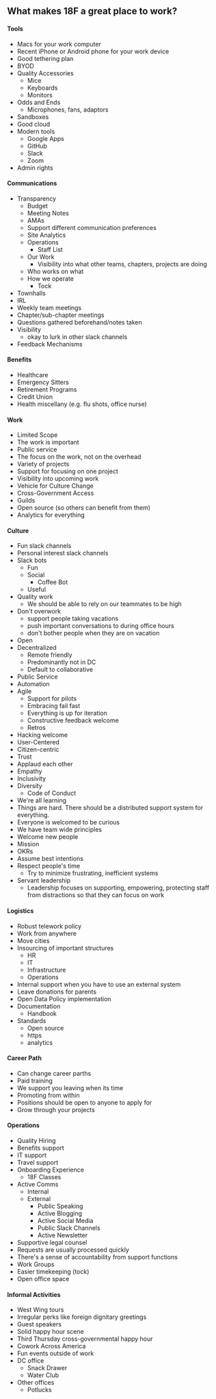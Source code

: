 ## What makes 18F a great place to work?  


#### Tools
* Macs for your work computer
* Recent iPhone or Android phone for your work device
* Good tethering plan 
* BYOD
* Quality Accessories 
  * Mice
  * Keyboards
  * Monitors 
* Odds and Ends 
  * Microphones, fans, adaptors
* Sandboxes 
* Good cloud 
* Modern tools 
  * Google Apps
  * GitHub
  * Slack 
  * Zoom 
* Admin rights 

#### Communications 

* Transparency
  * Budget 
  * Meeting Notes
  * AMAs
  * Support different communication preferences 
  * Site Analytics 
  * Operations 
    * Staff List 
  * Our Work 
    * Visibility into what other teams, chapters, projects are doing 
  * Who works on what 
  * How we operate 
    * Tock 
* Townhalls 
* IRL 
* Weekly team meetings 
* Chapter/sub-chapter meetings 
* Questions gathered beforehand/notes taken 
* Visibility 
  * okay to lurk in other slack channels 
* Feedback Mechanisms 

#### Benefits 
* Healthcare 
* Emergency Sitters 
* Retirement Programs 
* Credit Union 
* Health miscellany (e.g. flu shots, office nurse) 

#### Work 
* Limited Scope 
* The work is important 
* Public service 
* The focus on the work, not on the overhead 
* Variety of projects 
* Support for focusing on one project 
* Visibility into upcoming work 
* Vehicle for Culture Change 
* Cross-Government Access 
* Guilds 
* Open source (so others can benefit from them) 
* Analytics for everything

#### Culture 

* Fun slack channels 
* Personal interest slack channels 
* Slack bots
  * Fun 
  * Social
    * Coffee Bot 
  * Useful 
* Quality work 
  * We should be able to rely on our teammates to be high 
* Don't overwork 
  * support people taking vacations 
  * push important conversations to during office hours 
  * don't bother people when they are on vacation 
* Open 
* Decentralized 
  * Remote friendly 
  * Predominantly not in DC
  * Default to collaborative 
* Public Service 
* Automation 
* Agile 
  * Support for pilots 
  * Embracing fail fast 
  * Everything is up for iteration 
  * Constructive feedback welcome
  * Retros 
* Hacking welcome 
* User-Centered 
* Citizen-centric 
* Trust 
* Applaud each other 
* Empathy
* Inclusivity 
* Diversity
  * Code of Conduct 
* We're all learning
* Things are hard.  There should be a distributed support system for everything.  
* Everyone is welcomed to be curious
* We have team wide principles  
* Welcome new people 
* Mission 
* OKRs
* Assume best intentions 
* Respect people's time 
  * Try to minimize frustrating, inefficient systems 
* Servant leadership
  * Leadership focuses on supporting, empowering, protecting staff from distractions so that they can focus on work 

#### Logistics 
* Robust telework policy 
* Work from anywhere 
* Move cities 
* Insourcing of important structures 
  * HR
  * IT
  * Infrastructure 
  * Operations 
* Internal support when you have to use an external system 
* Leave donations for parents 
* Open Data Policy implementation 
* Documentation 
  * Handbook 
* Standards 
  * Open source
  * https
  * analytics 


#### Career Path
* Can change career parths 
* Paid training 
* We support you leaving when its time 
* Promoting from within
* Positions should be open to anyone to apply for
* Grow through your projects 

#### Operations 
* Quality Hiring 
* Benefits support 
* IT support 
* Travel support 
* Onboarding Experience 
  * 18F Classes 
* Active Comms
  * Internal
  * External 
    * Public Speaking 
    * Active Blogging 
    * Active Social Media 
    * Public Slack Channels 
    * Active Newsletter 
* Supportive legal counsel 
* Requests are usually processed quickly
* There's a sense of accountability from support functions 
* Work Groups 
* Easier timekeeping (tock)
* Open office space 

#### Informal Activities 
* West Wing tours 
* Irregular perks like foreign dignitary greetings 
* Guest speakers 
* Solid happy hour scene
* Third Thursday cross-governmental happy hour 
* Cowork Across America 
* Fun events outside of work 
* DC office 
   * Snack Drawer 
   * Water Club 
* Other offices 
  * Potlucks 
